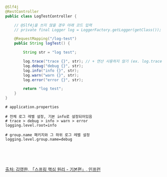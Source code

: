 <br />

```java
@Slf4j
@RestController
public class LogTestController {

    // @Slf4j을 쓰지 않을 경우 아래 코드 입력
    // private final Logger log = LoggerFactory.getLogger(getClass());

    @RequestMapping("/log-test")
    public String logTest() {

        String str = "log test";

        log.trace("trace {}", str); // + 연산 사용하지 않기 (ex. log.trace("trace " + str))
        log.debug("debug {}", str);
        log.info("info {}", str);
        log.warn("warn {}", str);
        log.error("error {}", str);

        return "log test";
    }
}
```

```properties
# application.properties

# 전체 로그 레벨 설정, 기본 info로 설정되어있음
# trace > debug > info > warn > error
logging.level.root=info

# group.name 패키지와 그 하위 로그 레벨 설정
logging.level.group.name=debug
```

<br />
<br />
<br />

[출처: 김영한, 「스프링 핵심 원리 - 기본편」, 인프런](https://www.inflearn.com/course/%EC%8A%A4%ED%94%84%EB%A7%81-%ED%95%B5%EC%8B%AC-%EC%9B%90%EB%A6%AC-%EA%B8%B0%EB%B3%B8%ED%8E%B8)

<br />
